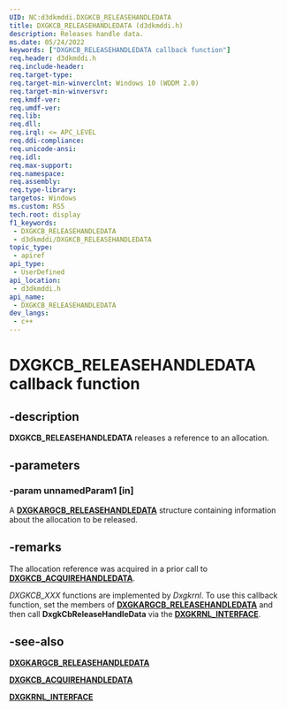 ```yaml
---
UID: NC:d3dkmddi.DXGKCB_RELEASEHANDLEDATA
title: DXGKCB_RELEASEHANDLEDATA (d3dkmddi.h)
description: Releases handle data.
ms.date: 05/24/2022
keywords: ["DXGKCB_RELEASEHANDLEDATA callback function"]
req.header: d3dkmddi.h
req.include-header: 
req.target-type: 
req.target-min-winverclnt: Windows 10 (WDDM 2.0)
req.target-min-winversvr: 
req.kmdf-ver: 
req.umdf-ver: 
req.lib: 
req.dll: 
req.irql: <= APC_LEVEL
req.ddi-compliance: 
req.unicode-ansi: 
req.idl: 
req.max-support: 
req.namespace: 
req.assembly: 
req.type-library: 
targetos: Windows
ms.custom: RS5
tech.root: display
f1_keywords:
 - DXGKCB_RELEASEHANDLEDATA
 - d3dkmddi/DXGKCB_RELEASEHANDLEDATA
topic_type:
 - apiref
api_type:
 - UserDefined
api_location:
 - d3dkmddi.h
api_name:
 - DXGKCB_RELEASEHANDLEDATA
dev_langs:
 - c++
---
```


# DXGKCB_RELEASEHANDLEDATA callback function

## -description

**DXGKCB_RELEASEHANDLEDATA** releases a reference to an allocation.

## -parameters

### -param unnamedParam1 [in]

A [**DXGKARGCB_RELEASEHANDLEDATA**](ns-d3dkmddi-dxgkargcb_releasehandledata.md) structure containing information about the allocation to be released.

## -remarks

The allocation reference was acquired in a prior call to [**DXGKCB_ACQUIREHANDLEDATA**](nc-d3dkmddi-dxgkcb_acquirehandledata.md).

*DXGKCB_XXX* functions are implemented by *Dxgkrnl*. To use this callback function, set the members of [**DXGKARGCB_RELEASEHANDLEDATA**](ns-d3dkmddi-dxgkargcb_releasehandledata.md) and then call **DxgkCbReleaseHandleData** via the [**DXGKRNL_INTERFACE**](../dispmprt/ns-dispmprt-_dxgkrnl_interface.md).

## -see-also

[**DXGKARGCB_RELEASEHANDLEDATA**](ns-d3dkmddi-dxgkargcb_releasehandledata.md)

[**DXGKCB_ACQUIREHANDLEDATA**](nc-d3dkmddi-dxgkcb_acquirehandledata.md)

[**DXGKRNL_INTERFACE**](../dispmprt/ns-dispmprt-_dxgkrnl_interface.md)
